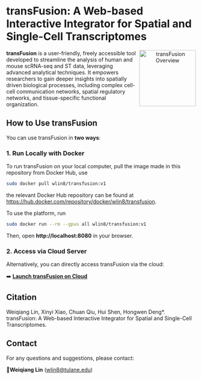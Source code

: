 # transFusion: A Web-based Interactive Integrator for Spatial and Single-Cell Transcriptomes

<p align="center">
  <img src="Graphical_abstract.jpg" alt="transFusion Overview" width="150" align="right">
</p>

**transFusion** is a user-friendly, freely accessible tool developed to streamline the analysis of human and mouse scRNA-seq and ST data, leveraging advanced analytical techniques. It empowers researchers to gain deeper insights into spatially driven biological processes, including complex cell-cell communication networks, spatial regulatory networks, and tissue-specific functional organization.




## How to Use transFusion

You can use transFusion in **two ways**:

### 1. Run Locally with Docker
To run transFusion on your local computer, pull the image made in this repository from Docker Hub, use

```bash
sudo docker pull wlin8/transfusion:v1
```
the relevant Docker Hub repository can be found at <https://hub.docker.com/repository/docker/wlin8/transfusion>.

To use the platform, run

```bash
sudo docker run --rm --gpus all wlin8/transfusion:v1
```
Then, open **http://localhost:8080** in your browser.

### 2. Access via Cloud Server
Alternatively, you can directly access transFusion via the cloud:

➡️ **[Launch transFusion on Cloud](https://rhino-neat-woodcock.ngrok-free.app/app/transfusion)**  

## Citation

Weiqiang Lin, Xinyi Xiao, Chuan Qiu, Hui Shen, Hongwen Deng*. transFusion: A Web-based Interactive Integrator for Spatial and Single-Cell Transcriptomes.

## Contact

For any questions and suggestions, please contact:

📧**Weiqiang Lin** (wlin8@tulane.edu)

